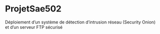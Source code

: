 # ProjetSae502
Déploiement d’un système de détection d’intrusion réseau (Security Onion) et d’un serveur FTP sécurisé
